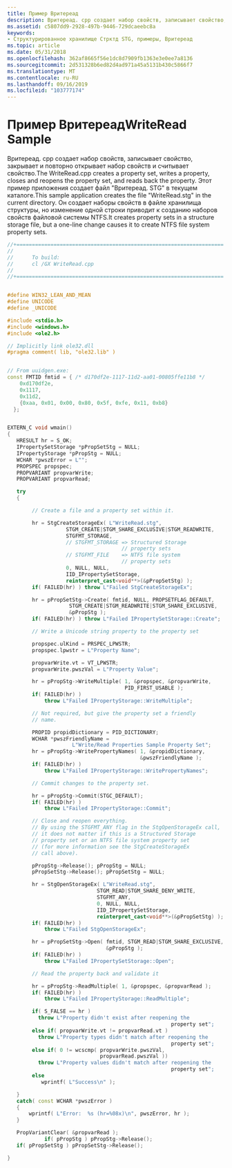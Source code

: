 ```yaml
---
title: Пример Вритереад
description: Вритереад. cpp создает набор свойств, записывает свойство, закрывает и повторно открывает набор свойств и считывает свойство.
ms.assetid: c5807dd9-2928-497b-9446-729dcaeebc8a
keywords:
- Структурированное хранилище Стрктд STG, примеры, Вритереад
ms.topic: article
ms.date: 05/31/2018
ms.openlocfilehash: 362af8665f56e1dc8d7909fb1363e3e0ee7a8136
ms.sourcegitcommit: 2d531328b6ed82d4ad971a45a5131b430c5866f7
ms.translationtype: MT
ms.contentlocale: ru-RU
ms.lasthandoff: 09/16/2019
ms.locfileid: "103777174"
---
```

# <a name="writeread-sample"></a><span data-ttu-id="c0c37-104">Пример Вритереад</span><span class="sxs-lookup"><span data-stu-id="c0c37-104">WriteRead Sample</span></span>

<span data-ttu-id="c0c37-105">Вритереад. cpp создает набор свойств, записывает свойство, закрывает и повторно открывает набор свойств и считывает свойство.</span><span class="sxs-lookup"><span data-stu-id="c0c37-105">The WriteRead.cpp creates a property set, writes a property, closes and reopens the property set, and reads back the property.</span></span> <span data-ttu-id="c0c37-106">Этот пример приложения создает файл "Вритереад. STG" в текущем каталоге.</span><span class="sxs-lookup"><span data-stu-id="c0c37-106">This sample application creates the file "WriteRead.stg" in the current directory.</span></span> <span data-ttu-id="c0c37-107">Он создает наборы свойств в файле хранилища структуры, но изменение одной строки приводит к созданию наборов свойств файловой системы NTFS.</span><span class="sxs-lookup"><span data-stu-id="c0c37-107">It creates property sets in a structure storage file, but a one-line change causes it to create NTFS file system property sets.</span></span>


```C++
//+===================================================================
//
//      To build:
//      cl /GX WriteRead.cpp
//
//+===================================================================


#define WIN32_LEAN_AND_MEAN
#define UNICODE
#define _UNICODE

#include <stdio.h>
#include <windows.h>
#include <ole2.h>

// Implicitly link ole32.dll
#pragma comment( lib, "ole32.lib" )


// From uuidgen.exe:
const FMTID fmtid = { /* d170df2e-1117-11d2-aa01-00805ffe11b8 */
    0xd170df2e,
    0x1117,
    0x11d2,
    {0xaa, 0x01, 0x00, 0x80, 0x5f, 0xfe, 0x11, 0xb8}
  };


EXTERN_C void wmain()
{
   HRESULT hr = S_OK;
   IPropertySetStorage *pPropSetStg = NULL;
   IPropertyStorage *pPropStg = NULL;
   WCHAR *pwszError = L"";
   PROPSPEC propspec; 
   PROPVARIANT propvarWrite; 
   PROPVARIANT propvarRead;

   try
   {

        // Create a file and a property set within it.

        hr = StgCreateStorageEx( L"WriteRead.stg",
                   STGM_CREATE|STGM_SHARE_EXCLUSIVE|STGM_READWRITE,
                   STGFMT_STORAGE,
                   // STGFMT_STORAGE => Structured Storage 
                                     // property sets
                   // STGFMT_FILE    => NTFS file system 
                                     // property sets
                   0, NULL, NULL,
                   IID_IPropertySetStorage,
                   reinterpret_cast<void**>(&pPropSetStg) );
        if( FAILED(hr) ) throw L"Failed StgCreateStorageEx";

        hr = pPropSetStg->Create( fmtid, NULL, PROPSETFLAG_DEFAULT, 
                    STGM_CREATE|STGM_READWRITE|STGM_SHARE_EXCLUSIVE,
                    &pPropStg );
        if( FAILED(hr) ) throw L"Failed IPropertySetStorage::Create";

        // Write a Unicode string property to the property set

        propspec.ulKind = PRSPEC_LPWSTR;
        propspec.lpwstr = L"Property Name";

        propvarWrite.vt = VT_LPWSTR;
        propvarWrite.pwszVal = L"Property Value";

        hr = pPropStg->WriteMultiple( 1, &propspec, &propvarWrite, 
                                      PID_FIRST_USABLE );
        if( FAILED(hr) ) 
            throw L"Failed IPropertyStorage::WriteMultiple";

        // Not required, but give the property set a friendly 
        // name.

        PROPID propidDictionary = PID_DICTIONARY;
        WCHAR *pwszFriendlyName = 
                     L"Write/Read Properties Sample Property Set";
        hr = pPropStg->WritePropertyNames( 1, &propidDictionary, 
                                           &pwszFriendlyName );
        if( FAILED(hr) ) 
            throw L"Failed IPropertyStorage::WritePropertyNames";

        // Commit changes to the property set.

        hr = pPropStg->Commit(STGC_DEFAULT);
        if( FAILED(hr) ) 
            throw L"Failed IPropertyStorage::Commit";

        // Close and reopen everything.
        // By using the STGFMT_ANY flag in the StgOpenStorageEx call,
        // it does not matter if this is a Structured Storage 
        // property set or an NTFS file system property set 
        // (for more information see the StgCreateStorageEx 
        // call above).

        pPropStg->Release(); pPropStg = NULL;
        pPropSetStg->Release(); pPropSetStg = NULL;

        hr = StgOpenStorageEx( L"WriteRead.stg",
                             STGM_READ|STGM_SHARE_DENY_WRITE,
                             STGFMT_ANY,
                             0, NULL, NULL, 
                             IID_IPropertySetStorage,
                             reinterpret_cast<void**>(&pPropSetStg) );
        if( FAILED(hr) ) 
            throw L"Failed StgOpenStorageEx";

        hr = pPropSetStg->Open( fmtid, STGM_READ|STGM_SHARE_EXCLUSIVE,
                                &pPropStg );
        if( FAILED(hr) ) 
            throw L"Failed IPropertySetStorage::Open";

        // Read the property back and validate it

        hr = pPropStg->ReadMultiple( 1, &propspec, &propvarRead );
        if( FAILED(hr) ) 
            throw L"Failed IPropertyStorage::ReadMultiple";

        if( S_FALSE == hr )
          throw L"Property didn't exist after reopening the 
                                                     property set";
        else if( propvarWrite.vt != propvarRead.vt )
          throw L"Property types didn't match after reopening the 
                                                     property set";
        else if( 0 != wcscmp( propvarWrite.pwszVal, 
                              propvarRead.pwszVal ))
          throw L"Property values didn't match after reopening the 
                                                     property set";
        else
           wprintf( L"Success\n" );

   }
   catch( const WCHAR *pwszError )
   {
       wprintf( L"Error:  %s (hr=%08x)\n", pwszError, hr );
   }

   PropVariantClear( &propvarRead );
            if( pPropStg ) pPropStg->Release();
   if( pPropSetStg ) pPropSetStg->Release();

}
```



 

 




